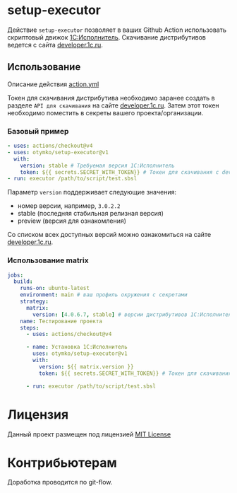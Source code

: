 # setup-executor

Действие `setup-executor` позволяет в ваших Github Action использовать скриптовый движок [1С:Исполнитель](https://developer.1c.ru/applications/Console?state=executordownload). Скачивание дистрибутивов ведется с сайта [developer.1c.ru](https://developer.1c.ru/applications/Console?state=executordownload).

## Использование

Описание действия [action.yml](action.yml)

Токен для скачивания дистрибутива необходимо заранее создать в разделе `API для скачивания` на сайте [developer.1c.ru](https://developer.1c.ru/applications/Console?state=executordownload). Затем этот токен необходимо поместить в секреты вашего проекта/организации.

### Базовый пример

```yaml
- uses: actions/checkout@v4
- uses: otymko/setup-executor@v1
  with:
    version: stable # Требуемая версия 1С:Исполнитель
    token: ${{ secrets.SECRET_WITH_TOKEN}} # Токен для скачивания с developer.1c.ru
- run: executor /path/to/script/test.sbsl
```

Параметр `version` поддерживает следующие значения:
* номер версии, например, `3.0.2.2`
* stable (последняя стабильная релизная версия)
* preview (версия для ознакомления)

Со списком всех доступных версий можно ознакомиться на сайте [developer.1c.ru](https://developer.1c.ru/applications/Console?state=executordownload).

### Использование matrix

```yaml
jobs:
  build:
    runs-on: ubuntu-latest
    environment: main # ваш профиль окружения с секретами
    strategy:
      matrix:
        version: [4.0.6.7, stable] # версии дистрибутивов 1С:Исполнитель
    name: Тестирование проекта
    steps:
      - uses: actions/checkout@v4

      - name: Установка 1С:Исполнитель
        uses: otymko/setup-executor@v1
        with:
          version: ${{ matrix.version }}
          token: ${{ secrets.SECRET_WITH_TOKEN}} # Токен для скачивания с developer.1c.ru

      - run: executor /path/to/script/test.sbsl
```

# Лицензия

Данный проект размещен под лицензией [MIT License](LICENSE)

# Контрибьютерам

Доработка проводится по git-flow.
